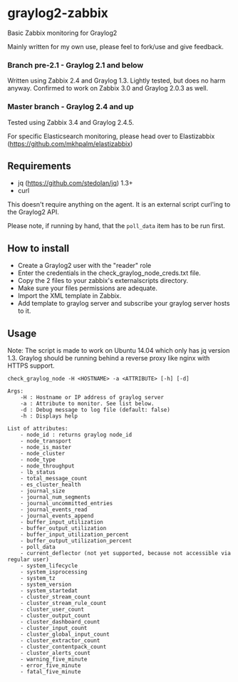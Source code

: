 # graylog2-zabbix
Basic Zabbix monitoring for Graylog2

Mainly written for my own use, please feel to fork/use and give feedback.

### Branch pre-2.1 - Graylog 2.1 and below

Written using Zabbix 2.4 and Graylog 1.3. Lightly tested, but does no harm anyway.
Confirmed to work on Zabbix 3.0 and Graylog 2.0.3 as well.

### Master branch - Graylog 2.4 and up

Tested using Zabbix 3.4 and Graylog 2.4.5.

For specific Elasticsearch monitoring, please head over to Elastizabbix (https://github.com/mkhpalm/elastizabbix)

## Requirements
  * jq (https://github.com/stedolan/jq) 1.3+
  * curl

This doesn't require anything on the agent. It is an external script curl'ing to the Graylog2 API.

Please note, if running by hand, that the `poll_data` item has to be run first.

## How to install
  * Create a Graylog2 user with the "reader" role
  * Enter the credentials in the check_graylog_node_creds.txt file.
  * Copy the 2 files to your zabbix's externalscripts directory.
  * Make sure your files permissions are adequate.
  * Import the XML template in Zabbix.
  * Add template to graylog server and subscribe your graylog server hosts to it.

## Usage

Note: The script is made to work on Ubuntu 14.04 which only has jq version 1.3. Graylog should be running behind a reverse proxy like nginx with HTTPS support.

```
check_graylog_node -H <HOSTNAME> -a <ATTRIBUTE> [-h] [-d]

Args:
    -H : Hostname or IP address of graylog server
    -a : Attribute to monitor. See list below.
    -d : Debug message to log file (default: false)
    -h : Displays help

List of attributes:
    - node_id : returns graylog node_id
    - node_transport
    - node_is_master
    - node_cluster
    - node_type
    - node_throughput
    - lb_status
    - total_message_count
    - es_cluster_health
    - journal_size
    - journal_num_segments
    - journal_uncommitted_entries
    - journal_events_read
    - journal_events_append
    - buffer_input_utilization
    - buffer_output_utilization
    - buffer_input_utilization_percent
    - buffer_output_utilization_percent
    - poll_data
    - current_deflector (not yet supported, because not accessible via regular user)
    - system_lifecycle
    - system_isprocessing
    - system_tz
    - system_version
    - system_startedat
    - cluster_stream_count
    - cluster_stream_rule_count
    - cluster_user_count
    - cluster_output_count
    - cluster_dashboard_count
    - cluster_input_count
    - cluster_global_input_count
    - cluster_extractor_count
    - cluster_contentpack_count
    - cluster_alerts_count
    - warning_five_minute
    - error_five_minute
    - fatal_five_minute
```
